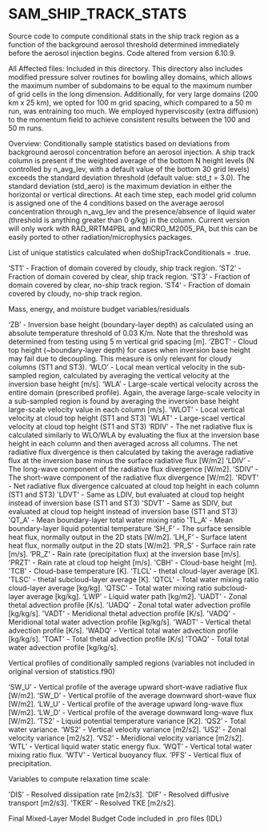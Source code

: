 # SAM_SHIP_TRACK_STATS
Source code to compute conditional stats in the ship track region as a function of the background aerosol threshold determined immediately before the aerosol injection begins. Code altered from version 6.10.9. 

All Affected files: Included in this directory. This directory also includes modified pressure solver routines for bowling alley domains, which allows the maximum number of subdomains to be equal to the maximum number of grid cells in the long dimension. Additionally, for very large domains (200 km x 25 km), we opted for 100 m grid spacing, which compared to a 50 m run, was entraining too much. We employed hyperviscosity (extra diffusion) to the momentum field to achieve consistent results between the 100 and 50 m runs.   

Overview: Conditionally sample statistics based on deviations from background aerosol concentration before an aerosol injection. A ship track column is present if the weighted average of the bottom N height levels (N controlled by n_avg_lev, with a default value of the bottom 30 grid levels) exceeds the standard deviation threshold (default value: std_t = 3.0). The standard deviation (std_aero) is the maximum deviation in either the horizontal or vertical directions. At each time step, each model grid column is assigned one of the 4 conditions based on the average aerosol concentration through n_avg_lev and the presence/absence of liquid water (threshold is anything greater than 0 g/kg) in the column. Current version will only work with RAD_RRTM4PBL and MICRO_M2005_PA, but this can be easily ported to other radiation/microphysics packages. 

List of unique statistics calculated when doShipTrackConditionals = .true.

‘ST1’ - Fraction of domain covered by cloudy, ship track region.
‘ST2’ - Fraction of domain covered by clear, ship track region.
‘ST3’ - Fraction of domain covered by clear, no-ship track region.
‘ST4’ - Fraction of domain covered by cloudy, no-ship track region.

Mass, energy, and moisture budget variables/residuals

‘ZB’ - Inversion base height (boundary-layer depth) as calculated using an absolute temperature threshold of 0.03 K/m. Note that the threshold was determined from testing using 5 m vertical grid spacing [m].
‘ZBCT’ - Cloud top height (~boundary-layer depth) for cases when inversion base height may fail due to decoupling. This measure is only relevant for cloudy columns (ST1 and ST3).
‘WLO’ - Local mean vertical velocity in the sub-sampled region, calculated by averaging the vertical velocity at the inversion base height [m/s].
‘WLA’  - Large-scale vertical velocity across the entire domain (prescribed profile). Again, the average large-scale velocity in a sub-sampled region is found by averaging the inversion base height large-scale velocity value in each column [m/s].
'WLOT' - Local vertical velocity at cloud top height (ST1 and ST3)
'WLAT' - Large-scael vertical velocity at cloud top height (ST1 and ST3)
‘RDIV’ - The net radiative flux is calculated similarly to WLO/WLA by evaluating the flux at the inversion base height in each column and then averaged across all columns. The net radiative flux divergence is then calculated by taking the average radiative flux at the inversion base minus the surface radiative flux [W/m2]
‘LDIV’ - The long-wave component of the radiative flux divergence [W/m2].
‘SDIV’ - The short-wave component of the radiative flux divergence [W/m2].
'RDVT' - Net radiative flux divergence calcuated at cloud top height in each column (ST1 and ST3)
'LDVT' - Same as LDIV, but evaluated at cloud top height instead of inversion base (ST1 and ST3)
'SDVT' - Same as SDIV, but evaluated at cloud top height instead of inversion base (ST1 and ST3)
'QT_A' - Mean boundary-layer total water mixing ratio 
'TL_A' - Mean boundary-layer liquid potential temperature 
‘SH_F’ - The surface sensible heat flux, normally output in the 2D stats [W/m2].
‘LH_F’ - Surface latent heat flux, normally output in the 2D stats [W/m2].
‘PR_S’ - Surface rain rate [m/s].
‘PR_Z’ - Rain rate (precipitation flux) at the inversion base [m/s].
'PRZT' - Rain rate at cloud top height [m/s].
'CBH' - Cloud-base height [m].
'TCB' - Cloud-base temperature [K].
'TLCL' - thetal cloud-layer average [K].
'TLSC' - thetal subcloud-layer average [K].
'QTCL' - Total water mixing ratio cloud-layer average [kg/kg].
'QTSC' - Total water mixing ratio subcloud-layer average [kg/kg].
‘LWP’ - Liquid water path [kg/m2].
'UADT' - Zonal thetal advection profile [K/s].
'UADQ' - Zonal total water advection profile [kg/kg/s].
'VADT' - Meridional thetal advection profile [K/s].
'VADQ' - Meridional total water advection profile [kg/kg/s].
'WADT' - Vertical thetal advection profile [K/s].
'WADQ' - Vertical total water advection profile [kg/kg/s].
'TOAT' - Total thetal advection profile [K/s]
'TOAQ' - Total total water advection profile [kg/kg/s].

Vertical profiles of conditionally sampled regions (variables not included in original version of statistics.f90)

‘SW_U’ - Vertical profile of the average upward short-wave radiative flux [W/m2].
‘SW_D’ - Vertical profile of the average downward short-wave flux [W/m2].
‘LW_U’ - Vertical profile of the average upward long-wave flux [W/m2].
‘LW_D’ - Vertical profile of the average downward long-wave flux [W/m2].
‘TS2’ - Liquid potential temperature variance [K2].
‘QS2’ - Total water variance.
‘WS2’ - Vertical velocity variance [m2/s2].
‘US2’ - Zonal velocity variance [m2/s2].
‘VS2’ - Meridional velocity variance [m2/s2].
‘WTL’ - Vertical liquid water static energy flux.
‘WQT’ - Vertical total water mixing ratio flux.
‘WTV’ - Vertical buoyancy flux.
‘PFS’ - Vertical flux of precipitation.

Variables to compute relaxation time scale:

'DIS' - Resolved dissipation rate [m2/s3].
'DIF' - Resolved diffusive transport [m2/s3].
'TKER' - Resolved TKE [m2/s2].

Final Mixed-Layer Model Budget Code included in .pro files (IDL)

